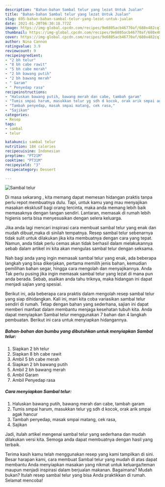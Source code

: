 ```yaml
---
description: "Bahan-bahan Sambal telur yang lezat Untuk Jualan"
title: "Bahan-bahan Sambal telur yang lezat Untuk Jualan"
slug: 695-bahan-bahan-sambal-telur-yang-lezat-untuk-jualan
date: 2021-01-20T06:30:18.772Z
image: https://img-global.cpcdn.com/recipes/9e6805acb46770af/680x482cq70/sambal-telur-foto-resep-utama.jpg
thumbnail: https://img-global.cpcdn.com/recipes/9e6805acb46770af/680x482cq70/sambal-telur-foto-resep-utama.jpg
cover: https://img-global.cpcdn.com/recipes/9e6805acb46770af/680x482cq70/sambal-telur-foto-resep-utama.jpg
author: Nina Cannon
ratingvalue: 3.9
reviewcount: 9
recipeingredient:
- "2 bh telur"
- "8 bh cabe rawit"
- "5 bh cabe merah"
- "2 bh bawang putih"
- "2 bh bawang merah"
- " Garam"
- " Penyedap rasa"
recipeinstructions:
- "Haluskan bawang putih, bawang merah dan cabe, tambah garam"
- "Tumis smpai harum, masukkan telur yg sdh d kocok, orak arik smpai agak hancur"
- "Tambah penyedap, masak smpai matang, cek rasa,"
- "Sajikan"
categories:
- Resep
tags:
- sambal
- telur

katakunci: sambal telur 
nutrition: 184 calories
recipecuisine: Indonesian
preptime: "PT21M"
cooktime: "PT31M"
recipeyield: "3"
recipecategory: Dessert

---
```



![Sambal telur](https://img-global.cpcdn.com/recipes/9e6805acb46770af/680x482cq70/sambal-telur-foto-resep-utama.jpg)

Di masa  sekarang , kita memang dapat memesan hidangan praktis tanpa perlu repot membuatnya dulu. Tapi, untuk kamu yang mau menyajikan masakan eksklusif bagi orang tercinta, maka anda memang lebih baik memasaknya dengan tangan sendiri. Lantaran, memasak di rumah lebih higienis serta bisa menyesuaikan dengan selera keluarga.

Jika anda lagi mencari inspirasi cara membuat sambal telur yang enak dan mudah dibuat,maka di sinilah tempatnya. Resep sambal telur  sebenarnya tidak sulit untuk dilakukan jika kita membuatnya dengan cara yang tepat. Namun, anda tidak perlu cemas akan tidak berhasil dalam melakukannya 
sebab dalam artikel ini kita akan mengulas sambal telur dengan seksama.  



Nah bagi anda yang ingin memasak sambal telur yang enak, ada beberapa langkah yang bisa dikerjakan, pertama memilih jenis bahan, kemudian pemilihan bahan segar, hingga cara mengolah dan menyajikannya. Anda Tak perlu pusing jika ingin memasak sambal telur yang lezat di mana pun anda berada. Sebab, asalkan anda  tahu triknya, maka hidangan ini dapat menjadi sajian yang spesial.

Berikut ini, ada beberapa cara praktis  dalam mengolah resep sambal telur yang siap dihidangkan. Kali ini, mari kita coba variasikan sambal telur sendiri di rumah. Tetap dengan bahan yang sederhana, sajian ini dapat memberi manfaat dalam membantu menjaga kesehatan tubuh kita. Anda dapat menyiapkan Sambal telur menggunakan 7 bahan dan 4 langkah pembuatan. Berikut ini cara untuk menyiapkan hidangannya.

<!--inarticleads1-->

##### Bahan-bahan dan bumbu yang dibutuhkan untuk menyiapkan Sambal telur:

1. Siapkan 2 bh telur
1. Siapkan 8 bh cabe rawit
1. Ambil 5 bh cabe merah
1. Siapkan 2 bh bawang putih
1. Ambil 2 bh bawang merah
1. Ambil  Garam
1. Ambil  Penyedap rasa




<!--inarticleads2-->

##### Cara menyiapkan Sambal telur:

1. Haluskan bawang putih, bawang merah dan cabe, tambah garam
1. Tumis smpai harum, masukkan telur yg sdh d kocok, orak arik smpai agak hancur
1. Tambah penyedap, masak smpai matang, cek rasa,
1. Sajikan




Jadi, itulah artikel mengenai  sambal telur  yang sederhana dan mudah dilakukan versi kita. Semoga anda dapat membuatnya dengan hasil yang terbaik. 

Terima kasih kamu telah menggunakan resep yang kami tampilkan di sini. Besar harapan kami, cara membuat  Sambal telur yang mudah di atas dapat membantu Anda menyiapkan masakan yang nikmat untuk keluarga/teman maupun menjadi inspirasi dalam berjualan makanan. Bagaimana? Mudah bukan? Itulah resep sambal telur yang bisa Anda praktikkan di rumah. Selamat mencoba!

